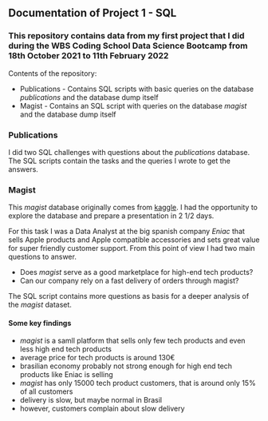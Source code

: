 ## Documentation of Project 1 - SQL

### This repository contains data from my first project that I did during the WBS Coding School Data Science Bootcamp from 18th October 2021 to 11th February 2022


Contents of the repository:

* Publications - Contains SQL scripts with basic queries on the database *publications* and the database dump itself
* Magist - Contains an SQL script with queries on the database *magist* and the database dump itself

### Publications

I did two SQL challenges with questions about the *publications* database. The SQL scripts contain the tasks and the queries I wrote to get the answers.

### Magist

This *magist* database originally comes from [kaggle](https://www.kaggle.com/olistbr/brazilian-ecommerce). I had the opportunity to explore the database and prepare a presentation in 2 1/2 days. 

For this task I was a Data Analyst at the big spanish company *Eniac* that sells Apple products and Apple compatible accessories and sets great value for super friendly customer support. From this point of view I had two main questions to answer.

* Does *magist* serve as a good marketplace for high-end tech products?
* Can our company rely on a fast delivery of orders through magist?

The SQL script contains more questions as basis for a deeper analysis of the *magist* dataset. 

#### Some key findings

* *magist* is a samll platform that sells only few tech products and even less high end tech products
* average price for tech products is around 130€
* brasilian economy probably not strong enough for high end tech products like Eniac is selling
* *magist* has only 15000 tech product customers, that is around only 15% of all customers
* delivery is slow, but maybe normal in Brasil
* however, customers complain about slow delivery
